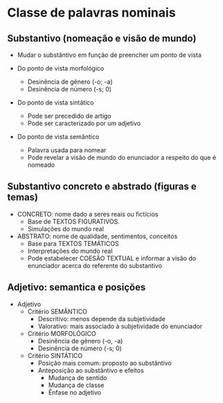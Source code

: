 # Classe de palavras nominais

## Substantivo (nomeação e visão de mundo)

- Mudar o substântivo em função de preencher um ponto de vista

- Do ponto de vista morfológico
  - Desinência de gênero (-o; -a)
  - Desinência de número (-s; 0)
- Do ponto de vista sintático
  - Pode ser precedido de artigo
  - Pode ser caracterizado por um adjetivo
- Do ponto de vista semântico
  - Palavra usada para nomear
  - Pode revelar a visão de mundo do enunciador a respeito do que é nomeado

## Substantivo concreto e abstrado (figuras e temas)

- CONCRETO: nome dado a seres reais ou fictícios
  - Base de TEXTOS FIGURATIVOS.
  - Simulações do mundo real
- ABSTRATO: nome de qualidade, sentimentos, conceitos
  - Base para TEXTOS TEMÁTICOS
  - Interpretações do mundo real
  - Pode estabelecer COESÃO TEXTUAL e informar a visão do enunciador acerca do referente do substantivo

## Adjetivo: semantica e posições

- Adjetivo
  - Critério SEMÂNTICO
    - Descritivo: menos depende da subjetividade
    - Valorativo: mais associado à subjetividade do enunciador
  - Critério MORFOLÓGICO
    - Desinência de gênero (-o, -a)
    - Desinência de número (-s; 0)   
  - Critério SINTÁTICO
    - Posição mais comum: proposto ao substântivo
    - Anteposição ao substântivo e efeitos
      - Mudança de sentido
      - Mudança de classe
      - Ênfase no adjetivo